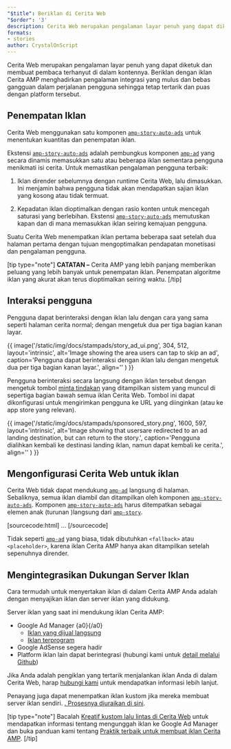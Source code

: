 ```yaml
---
"$title": Beriklan di Cerita Web
"$order": '3'
description: Cerita Web merupakan pengalaman layar penuh yang dapat diketuk dan membuat pembaca terhanyut di dalam kontennya. Beriklan dengan iklan Cerita AMP menghadirkan pengalaman yang mulus dan bebas gangguan ....
formats:
- stories
author: CrystalOnScript
---
```


Cerita Web merupakan pengalaman layar penuh yang dapat diketuk dan membuat pembaca terhanyut di dalam kontennya. Beriklan dengan iklan Cerita AMP menghadirkan pengalaman integrasi yang mulus dan bebas gangguan dalam perjalanan pengguna sehingga tetap tertarik dan puas dengan platform tersebut.

## Penempatan Iklan

Cerita Web menggunakan satu komponen [`amp-story-auto-ads`](../../../documentation/components/reference/amp-story-auto-ads.md) untuk menentukan kuantitas dan penempatan iklan.

Ekstensi [`amp-story-auto-ads`](../../../documentation/components/reference/amp-story-auto-ads.md) adalah pembungkus komponen [`amp-ad`](../../../documentation/components/reference/amp-ad.md) yang secara dinamis memasukkan satu atau beberapa iklan sementara pengguna menikmati isi cerita. Untuk memastikan pengalaman pengguna terbaik:

1. Iklan dirender sebelumnya dengan runtime Cerita Web, lalu dimasukkan. Ini menjamin bahwa pengguna tidak akan mendapatkan sajian iklan yang kosong atau tidak termuat.

2. Kepadatan iklan dioptimalkan dengan rasio konten untuk mencegah saturasi yang berlebihan. Ekstensi [`amp-story-auto-ads`](../../../documentation/components/reference/amp-story-auto-ads.md) memutuskan kapan dan di mana memasukkan iklan seiring kemajuan pengguna.

Suatu Cerita Web menempatkan iklan pertama beberapa saat setelah dua halaman pertama dengan tujuan mengoptimalkan pendapatan monetisasi dan pengalaman pengguna.

<amp-anim width="360" height="640" src="/static/img/docs/stampads/stamp_gif_ad.gif">
  <amp-img placeholder width="360" height="640" src="/static/img/docs/stampads/stamp_gif_still.png">
  </amp-img></amp-anim>

[tip type="note"] **CATATAN –** Cerita AMP yang lebih panjang memberikan peluang yang lebih banyak untuk penempatan iklan. Penempatan algoritme iklan yang akurat akan terus dioptimalkan seiring waktu. [/tip]

## Interaksi pengguna

Pengguna dapat berinteraksi dengan iklan lalu dengan cara yang sama seperti halaman cerita normal; dengan mengetuk dua per tiga bagian kanan layar.

{{ image('/static/img/docs/stampads/story_ad_ui.png', 304, 512, layout='intrinsic', alt='Image showing the area users can tap to skip an ad', caption='Pengguna dapat berinteraksi dengan iklan lalu dengan mengetuk dua per tiga bagian kanan layar.', align='' ) }}

Pengguna berinteraksi secara langsung dengan iklan tersebut dengan mengetuk tombol [minta tindakan](story_ads_best_practices.md#call-to-action-button-text-enum) yang ditampilkan sistem yang muncul di sepertiga bagian bawah semua iklan Cerita Web. Tombol ini dapat dikonfigurasi untuk mengirimkan pengguna ke URL yang diinginkan (atau ke app store yang relevan).

{{ image('/static/img/docs/stampads/sponsored_story.png', 1600, 597, layout='intrinsic', alt='Image showing that usersare redirected to an ad landing destination, but can return to the story.', caption='Pengguna dialihkan kembali ke destinasi landing iklan, namun dapat kembali ke cerita.', align='' ) }}

## Mengonfigurasi Cerita Web untuk iklan

Cerita Web tidak dapat mendukung [`amp-ad`](../../../documentation/components/reference/amp-ad.md) langsung di halaman. Sebaliknya, semua iklan diambil dan ditampilkan oleh komponen [`amp-story-auto-ads`](../../../documentation/components/reference/amp-story-auto-ads.md). Komponen [`amp-story-auto-ads`](../../../documentation/components/reference/amp-story-auto-ads.md) harus ditempatkan sebagai elemen anak (turunan )langsung dari [`amp-story`](../../../documentation/components/reference/amp-story.md).

[sourcecode:html]
<amp-story>
  <amp-story-auto-ads>
    <script type="application/json">
      {
        "ad-attributes": {
          // ad server configuration
        }
      }
    </script>
  </amp-story-auto-ads>
  <amp-story-page>
  ...
</amp-story>
[/sourcecode]

Tidak seperti [`amp-ad`](../../../documentation/components/reference/amp-ad.md) yang biasa, tidak dibutuhkan `<fallback>` atau `<placeholder>`, karena iklan Cerita AMP hanya akan ditampilkan setelah sepenuhnya dirender.

## Mengintegrasikan Dukungan Server Iklan

Cara termudah untuk menyertakan iklan di dalam Cerita AMP Anda adalah dengan menyajikan iklan dan server iklan yang didukung.

Server iklan yang saat ini mendukung iklan Cerita AMP:

- Google Ad Manager {a0}{/a0}
    - [Iklan yang dijual langsung](https://support.google.com/admanager/answer/9038178)
    - [Iklan terprogram](https://support.google.com/admanager/answer/9416436)
- Google AdSense segera hadir
- Platform iklan lain dapat berintegrasi (hubungi kami untuk [detail melalui Github](https://github.com/ampproject/amphtml/issues/30769))

Jika Anda adalah pengiklan yang tertarik menjalankan iklan Anda di dalam Cerita Web, harap [hubungi kami](mailto:story-ads-wg@google.com) untuk mendapatkan informasi lebih lanjut.

Penayang juga dapat menempatkan iklan kustom jika mereka membuat server iklan sendiri. [. Prosesnya diuraikan di sini](https://github.com/ampproject/amphtml/blob/master/extensions/amp-story/amp-story-ads.md#publisher-placed-ads).

[tip type="note"] Bacalah [Kreatif kustom lalu lintas di Cerita Web](https://support.google.com/admanager/answer/9038178) untuk mendapatkan informasi tentang mengunggah iklan ke Google Ad Manager dan buka panduan kami tentang [Praktik terbaik untuk membuat iklan Cerita AMP](story_ads_best_practices.md). [/tip]
